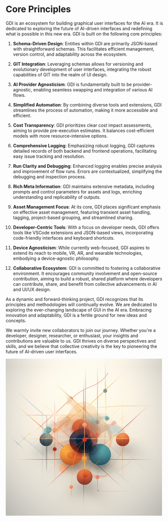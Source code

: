 # Core Principles

GDI is an ecosystem for building graphical user interfaces for the AI era. It is dedicated to exploring the future of AI-driven interfaces and redefining what is possible in this new era. GDI is built on the following core principles:

1. **Schema-Driven Design**: Entities within GDI are primarily JSON-based with straightforward schemas. This facilitates efficient management, version control, and adaptability across the ecosystem.

2. **GIT Integration**: Leveraging schemas allows for versioning and evolutionary development of user interfaces, integrating the robust capabilities of GIT into the realm of UI design.

3. **AI Provider Agnosticism**: GDI is fundamentally built to be provider-agnostic, enabling seamless swapping and integration of various AI flows.

4. **Simplified Automation**: By combining diverse tools and extensions, GDI streamlines the process of automation, making it more accessible and efficient.

5. **Cost Transparency**: GDI prioritizes clear cost impact assessments, aiming to provide pre-execution estimates. It balances cost-efficient models with more resource-intensive options.

6. **Comprehensive Logging**: Emphasizing robust logging, GDI captures detailed records of both backend and frontend operations, facilitating easy issue tracking and resolution.

7. **Run Clarity and Debugging**: Enhanced logging enables precise analysis and improvement of flow runs. Errors are contextualized, simplifying the debugging and inspection process.

8. **Rich Meta Information**: GDI maintains extensive metadata, including prompts and control parameters for assets and logs, enriching understanding and replicability of outputs.

9. **Asset Management Focus**: At its core, GDI places significant emphasis on effective asset management, featuring transient asset handling, tagging, project-based grouping, and streamlined sharing.

10. **Developer-Centric Tools**: With a focus on developer needs, GDI offers tools like VSCode extensions and JSON-based views, incorporating code-friendly interfaces and keyboard shortcuts.

11. **Device Agnosticism**: While currently web-focused, GDI aspires to extend its reach to mobile, VR, AR, and wearable technologies, embodying a device-agnostic philosophy.

12. **Collaborative Ecosystem**: GDI is committed to fostering a collaborative environment. It encourages community involvement and open-source contribution, aiming to build a robust, shared platform where developers can contribute, share, and benefit from collective advancements in AI and UI/UX design.

As a dynamic and forward-thinking project, GDI recognizes that its principles and methodologies will continually evolve. We are dedicated to exploring the ever-changing landscape of GUI in the AI era. Embracing innovation and adaptability, GDI is a fertile ground for new ideas and concepts.

We warmly invite new collaborators to join our journey. Whether you're a developer, designer, researcher, or enthusiast, your insights and contributions are valuable to us. GDI thrives on diverse perspectives and skills, and we believe that collective creativity is the key to pioneering the future of AI-driven user interfaces.

<img src="https://raw.githubusercontent.com/dht/gdi-assets/main/images/docs/10.png" width="500"/>
